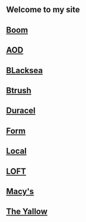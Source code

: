 ## Welcome to my site


## [Boom](boom/index.html)
## [AOD](aod/index.html)
## [BLacksea](blacksea/index.html)
## [Btrush](btrush/index.html)
## [Duracel](duracel/index.html)
## [Form](formvalidation/index.html)
## [Local](localstorage/index.html)
## [LOFT](LOFT/index.html)
## [Macy's](macys/index.html)
## [The Yallow](theyalow/index.html)


